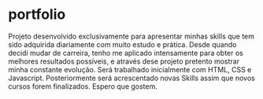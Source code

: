 # portfolio
Projeto desenvolvido exclusivamente para apresentar minhas skills
que tem sido adquirida diariamente com muito estudo e prática.
Desde quando decidi mudar de carreira, tenho me aplicado intensamente 
para obter os melhores resultados possíveis, e através dese projeto pretento
mostrar minha constante evolução.
Será trabalhado inicialmente com HTML, CSS e Javascript.
Posteriormente será acrescentado novas Skills assim que novos cursos forem finalizados.
Espero que gostem.
